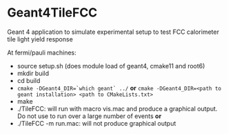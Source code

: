 # Geant4TileFCC

Geant 4 application to simulate experimental setup to test FCC calorimeter tile light yield response  

At fermi/pauli machines: 
- source setup.sh (does module load of geant4, cmake11 and root6)
- mkdir build
- cd build
- ``cmake -DGeant4_DIR=`which geant` ../``
 **or** ``cmake -DGeant4_DIR=<path to geant installation> <path to CMakeLists.txt> ``
- make
- ./TileFCC: will run with macro vis.mac and produce a graphical output. Do not use to run over a large number of events
**or**
- ./TileFCC -m run.mac: will not produce graphical output